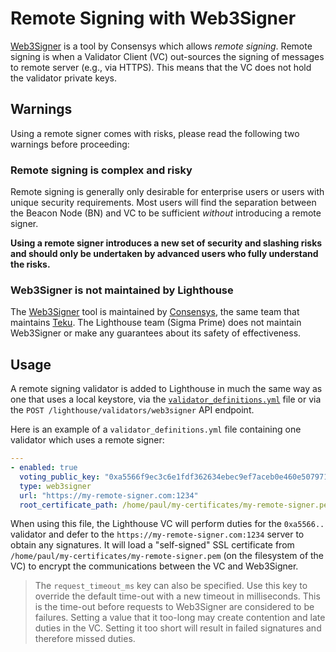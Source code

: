 # Remote Signing with Web3Signer

[Web3Signer]: https://docs.web3signer.consensys.net/en/latest/
[Consensys]: https://github.com/ConsenSys/
[Teku]: https://github.com/consensys/teku

[Web3Signer] is a tool by Consensys which allows *remote signing*. Remote signing is when a
Validator Client (VC) out-sources the signing of messages to remote server (e.g., via HTTPS). This
means that the VC does not hold the validator private keys.

## Warnings

Using a remote signer comes with risks, please read the following two warnings before proceeding:

### Remote signing is complex and risky

Remote signing is generally only desirable for enterprise users or users with unique security
requirements. Most users will find the separation between the Beacon Node (BN) and VC to be
sufficient *without* introducing a remote signer.

**Using a remote signer introduces a new set of security and slashing risks and should only be
undertaken by advanced users who fully understand the risks.**

### Web3Signer is not maintained by Lighthouse

The [Web3Signer] tool is maintained by [Consensys], the same team that maintains [Teku]. The
Lighthouse team (Sigma Prime) does not maintain Web3Signer or make any guarantees about its safety
of effectiveness.

## Usage

A remote signing validator is added to Lighthouse in much the same way as one that uses a local
keystore, via the [`validator_definitions.yml`](./validator-management.md) file or via the `POST
/lighthouse/validators/web3signer` API endpoint.

Here is an example of a `validator_definitions.yml` file containing one validator which uses a
remote signer:

```yaml
---
- enabled: true
  voting_public_key: "0xa5566f9ec3c6e1fdf362634ebec9ef7aceb0e460e5079714808388e5d48f4ae1e12897fed1bea951c17fa389d511e477"
  type: web3signer
  url: "https://my-remote-signer.com:1234"
  root_certificate_path: /home/paul/my-certificates/my-remote-signer.pem
```

When using this file, the Lighthouse VC will perform duties for the `0xa5566..` validator and defer
to the `https://my-remote-signer.com:1234` server to obtain any signatures. It will load a
"self-signed" SSL certificate from `/home/paul/my-certificates/my-remote-signer.pem` (on the
filesystem of the VC) to encrypt the communications between the VC and Web3Signer.

> The `request_timeout_ms` key can also be specified. Use this key to override the default time-out
> with a new timeout in milliseconds. This is the time-out before requests to Web3Signer are
> considered to be failures. Setting a value that it too-long may create contention and late duties
> in the VC.  Setting it too short will result in failed signatures and therefore missed duties.
